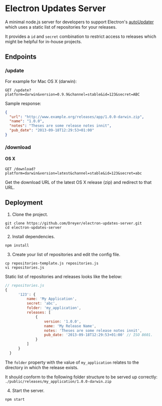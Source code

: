 # Electron Updates Server

A minimal node.js server for developers to support Electron's [autoUpdater](http://electron.atom.io/docs/api/auto-updater/) which uses a static list of repositories for your releases.

It provides a `id` and `secret` combination to restrict access to releases which might be helpful for in-house projects.

## Endpoints

### /update

For example for Mac OS X (darwin):

`GET /update?platform=darwin&version=0.9.9&channel=stable&id=123&secret=ABC`

Sample response:

```json
{
  "url": "http://www.example.org/releases/app/1.0.0-darwin.zip",
  "name": "1.0.0",
  "notes": "Theses are some release notes innit",
  "pub_date": "2013-09-18T12:29:53+01:00"
}
```

### /download

#### OS X

`GET /download?platform=darwin&version=latest&channel=stable&id=123&secret=abc`

Get the download URL of the latest OS X release (zip) and redirect to that URL.


## Deployment

1. Clone the project.

  ```
  git clone https://github.com/Dreyer/electron-updates-server.git
  cd electron-updates-server
  ```

2. Install dependencies.

  ```
  npm install
  ```

3. Create your list of repositories and edit the config file.

  ```
  cp repositories-template.js repositories.js
  vi repositories.js
  ```
  
  Static list of repositories and releases looks like the below:
  
  ```javascript
  // repositories.js
  {
        '123': {
            name: 'My Application',
            secret: 'abc',
            folder: 'my_application',
            releases: [
                {
                    version: '1.0.0',
                    name: 'My Release Name',
                    notes: 'Theses are some release notes innit',
                    pub_date: '2013-09-18T12:29:53+01:00' // ISO 8601.
                }
            ]
        }
    }
  ```
  
  The `folder` property with the value of `my_application` relates to the directory in which the release exists. 
  
  It should conform to the following folder structure to be served up correctly: 
 `./public/releases/my_application/1.0.0-darwin.zip` 

4. Start the server.

  ```
  npm start
  ```